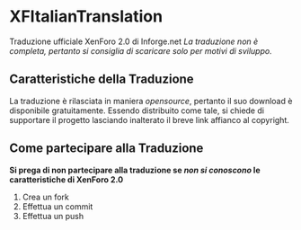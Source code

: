 # XFItalianTranslation
Traduzione ufficiale XenForo 2.0 di Inforge.net
_La traduzione non è completa, pertanto si consiglia di scaricare solo per motivi di sviluppo._

## Caratteristiche della Traduzione
La traduzione è rilasciata in maniera *opensource*, pertanto il suo download è disponibile gratuitamente.
Essendo distribuito come tale, si chiede di supportare il progetto lasciando inalterato il breve link affianco al copyright.

## Come partecipare alla Traduzione
**Si prega di non partecipare alla traduzione se _non si conoscono_ le caratteristiche di XenForo 2.0**
1. Crea un fork
2. Effettua un commit
3. Effettua un push
